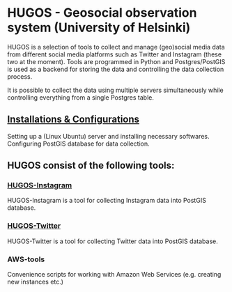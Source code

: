 # HUGOS - Geosocial observation system (University of Helsinki)

HUGOS is a selection of tools to collect and manage (geo)social media data from different social media platforms such as Twitter and Instagram (these two at the moment). 
Tools are programmed in Python and Postgres/PostGIS is used as a backend for storing the data and controlling the data collection process.

It is possible to collect the data using multiple servers simultaneously while controlling everything from a single Postgres table. 
 
## [Installations & Configurations](docs/Install_readme.md)
Setting up a (Linux Ubuntu) server and installing necessary softwares. Configuring PostGIS database for data collection.

## HUGOS consist of the following tools:

### [HUGOS-Instagram](HUGOS-Instagram)
HUGOS-Instagram is a tool for collecting Instagram data into PostGIS database.

### [HUGOS-Twitter](HUGOS-Twitter/README.md)
HUGOS-Twitter is a tool for collecting Twitter data into PostGIS database.

### AWS-tools
Convenience scripts for working with Amazon Web Services (e.g. creating new instances etc.) 


